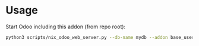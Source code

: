 # Usage

Start Odoo including this addon (from repo root):

```bash
python3 scripts/nix_odoo_web_server.py --db-name mydb --addon base_user_locale
```
